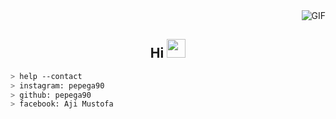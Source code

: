 <img align="right" alt="GIF" src="https://media.giphy.com/media/l0EtMsQGaTomxzzIk/giphy.gif" />
<br/>
<h2 align="center">Hi <img src="https://raw.githubusercontent.com/iampavangandhi/iampavangandhi/master/gifs/Hi.gif" width="30px"></h2>

````bash
> help --contact
> instagram: pepega90
> github: pepega90
> facebook: Aji Mustofa
````
